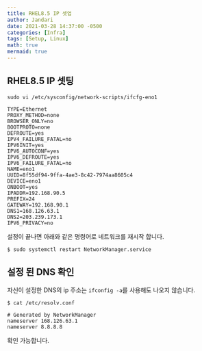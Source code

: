 ```yaml
---
title: RHEL8.5 IP 셋업
author: Jandari
date: 2021-03-28 14:37:00 -0500
categories: [Infra]
tags: [Setup, Linux]
math: true
mermaid: true
---
```


## RHEL8.5 IP 셋팅

```
sudo vi /etc/sysconfig/network-scripts/ifcfg-eno1

```

```
TYPE=Ethernet
PROXY_METHOD=none
BROWSER_ONLY=no
BOOTPROTO=none
DEFROUTE=yes
IPV4_FAILURE_FATAL=no
IPV6INIT=yes
IPV6_AUTOCONF=yes
IPV6_DEFROUTE=yes
IPV6_FAILURE_FATAL=no
NAME=eno1
UUID=8f55df94-9ffa-4ae3-8c42-7974aa8605c4
DEVICE=eno1
ONBOOT=yes
IPADDR=192.168.90.5
PREFIX=24
GATEWAY=192.168.90.1
DNS1=168.126.63.1
DNS2=203.239.173.1
IPV6_PRIVACY=no
```

설정이 끝나면 아래와 같은 명령어로 네트워크를 재시작 합니다.

```
$ sudo systemctl restart NetworkManager.service
```


## 설정 된 DNS 확인

자신이 설정한 DNS의 ip 주소는 `ifconfig -a`를 사용해도 나오지 않습니다.

```
$ cat /etc/resolv.conf

# Generated by NetworkManager
nameserver 168.126.63.1
nameserver 8.8.8.8
```

확인 가능합니다.


